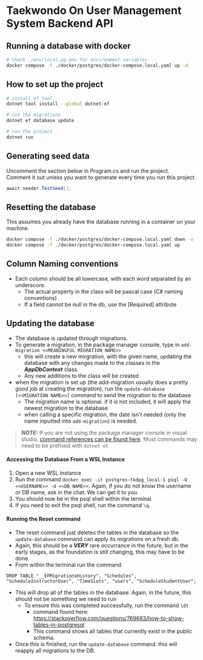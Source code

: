 # Taekwondo On User Management System Backend API

## Running a database with docker
```bash
# check ./env/local.pg.env for environment variables
docker compose -f ./docker/postgres/docker-compose.local.yaml up -d
```

## How to set up the project
```bash
# install ef tool
dotnet tool install --global dotnet-ef

# run the migrations
dotnet ef database update

# run the project
dotnet run
```

## Generating seed data
Uncomment the section below in Program.cs and run the project.  
Comment it out unless you want to generate every time you run this project.
```C#
await seeder.TestSeed();
```

## Resetting the database
This assumes you already have the database running in a container on your machine.
```bash
docker compose -f ./docker/postgres/docker-compose.local.yaml down -v
docker compose -f ./docker/postgres/docker-compose.local.yaml up
```


## Column Naming conventions
- Each column should be all lowercase, with each word separated by an underscore.
  - The actual property in the class will be pascal case (C# naming conventions)
  - If a field cannot be null in the db, use the [Required] attribute

## Updating the database

- The database is updated through migrations.
- To generate a migration, in the package manager console, type in `add-migration <<MEANINGFUL MIGRATION NAME>>`
  - this will create a new mirgration, with the given name, updating the database with any changes made to the
    classes in the **_AppDbContext_** class.
  - Any new additions to the class will be created
- when the migration is set up (the add-migration usually does a pretty good job at creating the migration),
  run the `update-database [<<MIGRATION NAME>>]` command to send the migration to the database
  - The migration name is optional. if it is not included, it will apply the newest migration to the database
  - when calling a specific migration, the date isn't needed (only the name inputted into `add-migration`)
    is needed.

> **_NOTE:_** If you are not using the package manager console in visual studio,
> [command references can be found here](https://learn.microsoft.com/en-us/ef/core/cli/dotnet).
> Most commands may need to be prefixed with `dotnet ef`

#### Accessing the Database From a WSL Instance

1. Open a new WSL instance
2. Run the command `docker exec -it postgres-tkdpg_local-1 psql -U <<USERNAME>> -d <<DB NAME>>`. Again, if you
   do not know the username or DB name, ask in the chat. We can get it to you.
3. You should now be in the psql shell within the terminal.
4. If you need to exit the psql shell, run the command `\q`.

#### Running the Reset command

- The reset command just deletes the tables in the database so the `update-database` command can apply its
  migrations on a fresh db.
- Again, this should be a **_VERY_** rare occurrance in the future, but in the early stages, as the foundation
  is still changing, this may have to be done.
- From within the terminal run the command

```
DROP TABLE "__EFMigrationsHistory", "Schedules", "ScheduleInstructorUser", "TimeSlots", "users", "ScheduleStudentUser";
```

- This will drop all of the tables in the database. Again, in the future, this should not be something we need
  to run
  - To ensure this was completed successfully, run the command `\dt`
    - command found here: https://stackoverflow.com/questions/769683/how-to-show-tables-in-postgresql
    - This command shows all tables that currently exist in the public schema.
- Once this is finished, run the `update-database` command. this will reapply all migrations to the DB.
